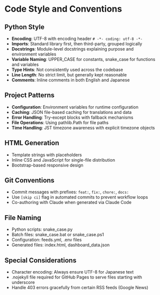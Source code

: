 # Code Style and Conventions

## Python Style
- **Encoding**: UTF-8 with encoding header `# -*- coding: utf-8 -*-`
- **Imports**: Standard library first, then third-party, grouped logically
- **Docstrings**: Module-level docstrings explaining purpose and environment variables
- **Variable Naming**: UPPER_CASE for constants, snake_case for functions and variables
- **Type Hints**: Not consistently used across the codebase
- **Line Length**: No strict limit, but generally kept reasonable
- **Comments**: Inline comments in both English and Japanese

## Project Patterns
- **Configuration**: Environment variables for runtime configuration
- **Caching**: JSON file-based caching for translations and data
- **Error Handling**: Try-except blocks with fallback mechanisms
- **File Operations**: Using pathlib.Path for file paths
- **Time Handling**: JST timezone awareness with explicit timezone objects

## HTML Generation
- Template strings with placeholders
- Inline CSS and JavaScript for single-file distribution
- Bootstrap-based responsive design

## Git Conventions
- Commit messages with prefixes: `feat:`, `fix:`, `chore:`, `docs:`
- Use `[skip ci]` flag in automated commits to prevent workflow loops
- Co-authoring with Claude when generated via Claude Code

## File Naming
- Python scripts: snake_case.py
- Batch files: snake_case.bat or snake_case.ps1
- Configuration: feeds.yml, .env files
- Generated files: index.html, dashboard_data.json

## Special Considerations
- Character encoding: Always ensure UTF-8 for Japanese text
- .nojekyll file required for GitHub Pages to serve files starting with underscore
- Handle 403 errors gracefully from certain RSS feeds (Google News)